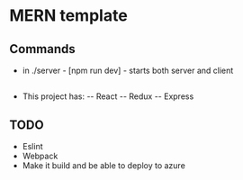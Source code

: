 # MERN template

## Commands
- in ./server - [npm run dev] - starts both server and client

##
- This project has:
-- React
-- Redux
-- Express

## TODO
- Eslint
- Webpack
- Make it build and be able to deploy to azure
